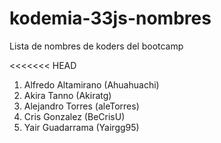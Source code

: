 # kodemia-33js-nombres

Lista de nombres de koders del bootcamp

<<<<<<< HEAD








1. Alfredo Altamirano (Ahuahuachi)
2. Akira Tanno (Akiratg)
3. Alejandro Torres (aleTorres)
4. Cris Gonzalez (BeCrisU)
5. Yair Guadarrama (Yairgg95)
